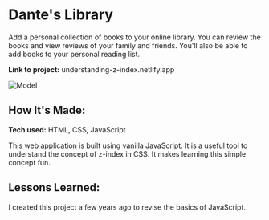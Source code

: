 # Dante's Library
Add a personal collection of books to your online library. You can review the books and view reviews of your family and friends. You'll also be able to add books to your personal reading list.

**Link to project:** understanding-z-index.netlify.app

![Model](https://i.ibb.co/s9W0xf8/understanding-x-index.png)

## How It's Made:

**Tech used:** HTML, CSS, JavaScript

This web application is built using vanilla JavaScript. It is a useful tool to understand the concept of z-index in CSS. It makes learning this simple concept fun.

## Lessons Learned:

I created this project a few years ago to revise the basics of JavaScript.


